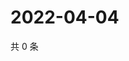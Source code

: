 # 2022-04-04

共 0 条

<!-- BEGIN WEIBO -->
<!-- 最后更新时间 Mon Apr 04 2022 13:01:07 GMT+0800 (China Standard Time) -->

<!-- END WEIBO -->
